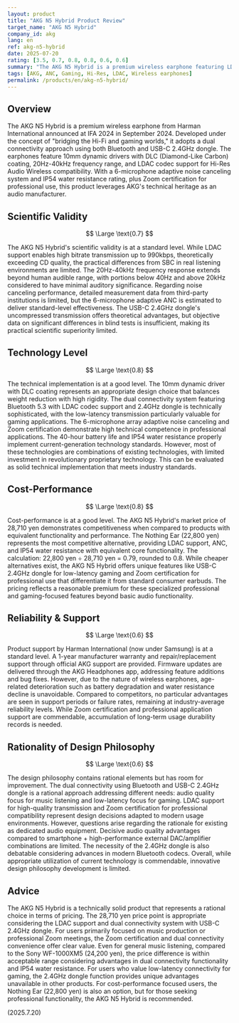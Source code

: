 ```yaml
---
layout: product
title: "AKG N5 Hybrid Product Review"
target_name: "AKG N5 Hybrid"
company_id: akg
lang: en
ref: akg-n5-hybrid
date: 2025-07-20
rating: [3.5, 0.7, 0.8, 0.8, 0.6, 0.6]
summary: "The AKG N5 Hybrid is a premium wireless earphone featuring LDAC codec support and an included USB-C 2.4GHz dongle. Its technical achievements in Hi-Res Audio support and low-latency connectivity are commendable, and the 28,710 yen price point represents a reasonable level compared to products with equivalent functionality."
tags: [AKG, ANC, Gaming, Hi-Res, LDAC, Wireless earphones]
permalink: /products/en/akg-n5-hybrid/
---
```

## Overview

The AKG N5 Hybrid is a premium wireless earphone from Harman International announced at IFA 2024 in September 2024. Developed under the concept of "bridging the Hi-Fi and gaming worlds," it adopts a dual connectivity approach using both Bluetooth and USB-C 2.4GHz dongle. The earphones feature 10mm dynamic drivers with DLC (Diamond-Like Carbon) coating, 20Hz-40kHz frequency range, and LDAC codec support for Hi-Res Audio Wireless compatibility. With a 6-microphone adaptive noise canceling system and IP54 water resistance rating, plus Zoom certification for professional use, this product leverages AKG's technical heritage as an audio manufacturer.

## Scientific Validity

$$ \Large \text{0.7} $$

The AKG N5 Hybrid's scientific validity is at a standard level. While LDAC support enables high bitrate transmission up to 990kbps, theoretically exceeding CD quality, the practical differences from SBC in real listening environments are limited. The 20Hz-40kHz frequency response extends beyond human audible range, with portions below 40Hz and above 20kHz considered to have minimal auditory significance. Regarding noise canceling performance, detailed measurement data from third-party institutions is limited, but the 6-microphone adaptive ANC is estimated to deliver standard-level effectiveness. The USB-C 2.4GHz dongle's uncompressed transmission offers theoretical advantages, but objective data on significant differences in blind tests is insufficient, making its practical scientific superiority limited.

## Technology Level

$$ \Large \text{0.8} $$

The technical implementation is at a good level. The 10mm dynamic driver with DLC coating represents an appropriate design choice that balances weight reduction with high rigidity. The dual connectivity system featuring Bluetooth 5.3 with LDAC codec support and 2.4GHz dongle is technically sophisticated, with the low-latency transmission particularly valuable for gaming applications. The 6-microphone array adaptive noise canceling and Zoom certification demonstrate high technical competence in professional applications. The 40-hour battery life and IP54 water resistance properly implement current-generation technology standards. However, most of these technologies are combinations of existing technologies, with limited investment in revolutionary proprietary technology. This can be evaluated as solid technical implementation that meets industry standards.

## Cost-Performance

$$ \Large \text{0.8} $$

Cost-performance is at a good level. The AKG N5 Hybrid's market price of 28,710 yen demonstrates competitiveness when compared to products with equivalent functionality and performance. The Nothing Ear (22,800 yen) represents the most competitive alternative, providing LDAC support, ANC, and IP54 water resistance with equivalent core functionality. The calculation: 22,800 yen ÷ 28,710 yen = 0.79, rounded to 0.8. While cheaper alternatives exist, the AKG N5 Hybrid offers unique features like USB-C 2.4GHz dongle for low-latency gaming and Zoom certification for professional use that differentiate it from standard consumer earbuds. The pricing reflects a reasonable premium for these specialized professional and gaming-focused features beyond basic audio functionality.

## Reliability & Support

$$ \Large \text{0.6} $$

Product support by Harman International (now under Samsung) is at a standard level. A 1-year manufacturer warranty and repair/replacement support through official AKG support are provided. Firmware updates are delivered through the AKG Headphones app, addressing feature additions and bug fixes. However, due to the nature of wireless earphones, age-related deterioration such as battery degradation and water resistance decline is unavoidable. Compared to competitors, no particular advantages are seen in support periods or failure rates, remaining at industry-average reliability levels. While Zoom certification and professional application support are commendable, accumulation of long-term usage durability records is needed.

## Rationality of Design Philosophy

$$ \Large \text{0.6} $$

The design philosophy contains rational elements but has room for improvement. The dual connectivity using Bluetooth and USB-C 2.4GHz dongle is a rational approach addressing different needs: audio quality focus for music listening and low-latency focus for gaming. LDAC support for high-quality transmission and Zoom certification for professional compatibility represent design decisions adapted to modern usage environments. However, questions arise regarding the rationale for existing as dedicated audio equipment. Decisive audio quality advantages compared to smartphone + high-performance external DAC/amplifier combinations are limited. The necessity of the 2.4GHz dongle is also debatable considering advances in modern Bluetooth codecs. Overall, while appropriate utilization of current technology is commendable, innovative design philosophy development is limited.

## Advice

The AKG N5 Hybrid is a technically solid product that represents a rational choice in terms of pricing. The 28,710 yen price point is appropriate considering the LDAC support and dual connectivity system with USB-C 2.4GHz dongle. For users primarily focused on music production or professional Zoom meetings, the Zoom certification and dual connectivity convenience offer clear value. Even for general music listening, compared to the Sony WF-1000XM5 (24,200 yen), the price difference is within acceptable range considering advantages in dual connectivity functionality and IP54 water resistance. For users who value low-latency connectivity for gaming, the 2.4GHz dongle function provides unique advantages unavailable in other products. For cost-performance focused users, the Nothing Ear (22,800 yen) is also an option, but for those seeking professional functionality, the AKG N5 Hybrid is recommended.

(2025.7.20)